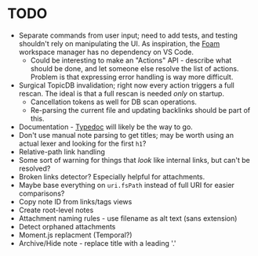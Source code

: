 # TODO

- Separate commands from user input; need to add tests, and testing shouldn't rely on manipulating the UI. As inspiration, the [Foam](https://github.com/foambubble/foam-workspace-manager) workspace manager has no dependency on VS Code.
  - Could be interesting to make an "Actions" API - describe what should be done, and let someone else resolve the list of actions. Problem is that expressing error handling is way more difficult.
- Surgical TopicDB invalidation; right now every action triggers a full rescan. The ideal is that a full rescan is needed _only_ on startup.
  - Cancellation tokens as well for DB scan operations.
  - Re-parsing the current file and updating backlinks should be part of this.
- Documentation - [Typedoc](http://typedoc.org/) will likely be the way to go.
- Don't use manual note parsing to get titles; may be worth using an actual lexer and looking for the first `h1`?
- Relative-path link handling
- Some sort of warning for things that _look_ like internal links, but can't be resolved?
- Broken links detector? Especially helpful for attachments.
- Maybe base everything on `uri.fsPath` instead of full URI for easier comparisons?
- Copy note ID from links/tags views
- Create root-level notes
- Attachment naming rules - use filename as alt text (sans extension)
- Detect orphaned attachments
- Moment.js replacment (Temporal?)
- Archive/Hide note - replace title with a leading '.'

